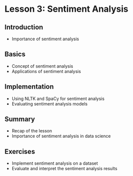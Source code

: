 # Lesson 3: Sentiment Analysis

## Introduction
- Importance of sentiment analysis

## Basics
- Concept of sentiment analysis
- Applications of sentiment analysis

## Implementation
- Using NLTK and SpaCy for sentiment analysis
- Evaluating sentiment analysis models

## Summary
- Recap of the lesson
- Importance of sentiment analysis in data science

## Exercises
- Implement sentiment analysis on a dataset
- Evaluate and interpret the sentiment analysis results
